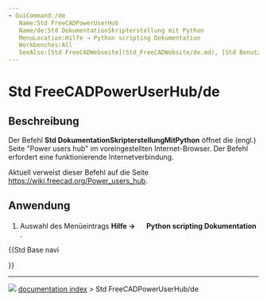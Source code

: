 ```yaml
---
- GuiCommand:/de
   Name:Std FreeCADPowerUserHub
   Name/de:Std DokumentationSkripterstellung mit Python
   MenuLocation:Hilfe → Python scripting Dokumentation
   Workbenches:All
   SeeAlso:[Std FreeCADWebseite](Std_FreeCADWebsite/de.md), [Std Benutzerdokumentation](Std_FreeCADUserHub/de.md), [Std FreeCADForum](Std_FreeCADForum/de.md), [Std FreeCADFAQ](Std_FreeCADFAQ/de.md)
---
```


# Std FreeCADPowerUserHub/de

## Beschreibung

Der Befehl **Std DokumentationSkripterstellungMitPython** öffnet die (engl.) Seite \"Power users hub\" im voreingestellten Internet-Browser. Der Befehl erfordert eine funktionierende Internetverbindung.

Aktuell verweist dieser Befehl auf die Seite [<https://wiki.freecad.org/Power_users_hub>](https://wiki.freecad.org/Power_users_hub).

## Anwendung

1.  Auswahl des Menüeintrags **Hilfe → <img src="images/Std_FreeCADPowerUserHub.svg" width=16px> Python scripting Dokumentation** .





{{Std Base navi

}}



---
![](images/Button_right.svg) [documentation index](../README.md) > Std FreeCADPowerUserHub/de
